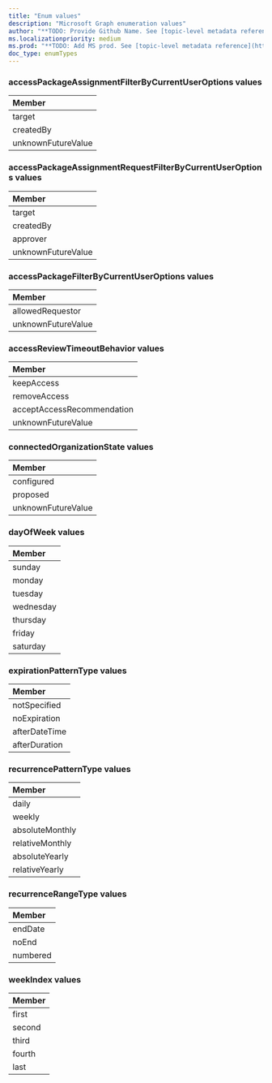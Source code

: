 ```yaml
---
title: "Enum values"
description: "Microsoft Graph enumeration values"
author: "**TODO: Provide Github Name. See [topic-level metadata reference](https://msgo.azurewebsites.net/add/document/guidelines/metadata.html#topic-level-metadata)**"
ms.localizationpriority: medium
ms.prod: "**TODO: Add MS prod. See [topic-level metadata reference](https://msgo.azurewebsites.net/add/document/guidelines/metadata.html#topic-level-metadata)**"
doc_type: enumTypes
---
```


### accessPackageAssignmentFilterByCurrentUserOptions values 



|Member|
|:---|
|target|
|createdBy|
|unknownFutureValue|

### accessPackageAssignmentRequestFilterByCurrentUserOptions values 



|Member|
|:---|
|target|
|createdBy|
|approver|
|unknownFutureValue|

### accessPackageFilterByCurrentUserOptions values 



|Member|
|:---|
|allowedRequestor|
|unknownFutureValue|

### accessReviewTimeoutBehavior values 



|Member|
|:---|
|keepAccess|
|removeAccess|
|acceptAccessRecommendation|
|unknownFutureValue|

### connectedOrganizationState values 



|Member|
|:---|
|configured|
|proposed|
|unknownFutureValue|

### dayOfWeek values 



|Member|
|:---|
|sunday|
|monday|
|tuesday|
|wednesday|
|thursday|
|friday|
|saturday|

### expirationPatternType values 



|Member|
|:---|
|notSpecified|
|noExpiration|
|afterDateTime|
|afterDuration|

### recurrencePatternType values 



|Member|
|:---|
|daily|
|weekly|
|absoluteMonthly|
|relativeMonthly|
|absoluteYearly|
|relativeYearly|

### recurrenceRangeType values 



|Member|
|:---|
|endDate|
|noEnd|
|numbered|

### weekIndex values 



|Member|
|:---|
|first|
|second|
|third|
|fourth|
|last|


